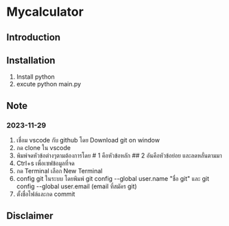  # Mycalculator
 
 ## Introduction

 ## Installation
 1. Install python
 2. excute python main.py

 ## Note
 ### 2023-11-29
 1. เชื่อม vscode กับ github โดย Download git on window
 2. กด clone ใน vscode 
 3. พิมพ์จดหัวข้อต่างๆตามต้องการโดย # 1 คือหัวข้อหลัก ## 2 อันคือหัวข้อย่อย และลดหลั่นตามมา
 4. Ctrl+s เพื่อเซฟข้อมูลที่จด
 5. กด Terminal เลือก New Terminal
 6. config git ในระบบ โดยพิมพ์  git config --global user.name "ชื่อ git" และ  git config --global user.email (email ที่สมัคร git)
 7. ตั้งชื่อไฟล์และกด commit

 ## Disclaimer